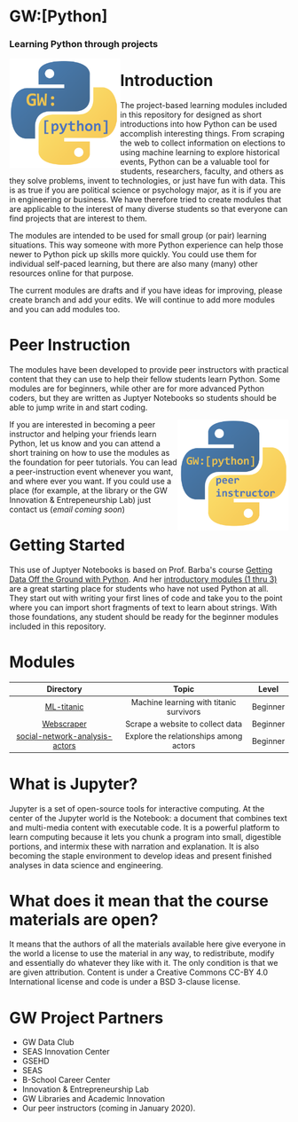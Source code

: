 
# GW:[Python]
### Learning Python through projects
 <img align="left" src="/images/GW-python-logo-v1.png" alt="GW Python Logo"
	title="GW Python Logo" width="200" height="198" />
  
# Introduction
The project-based learning modules included in this repository for designed as short introductions into how Python can be used accomplish interesting things. From scraping the web to collect information on elections to using machine learning to explore historical events, Python can be a valuable tool for students, researchers, faculty, and others as they solve problems, invent to technologies, or just have fun with data.  This is as true if you are political science or psychology major, as it is if you are in engineering or business.  We have therefore tried to create modules that are applicable to the interest of many diverse students so that everyone can find projects that are interest to them. 

The modules are intended to be used for small group (or pair) learning situations. This way someone with more Python experience can help those newer to Python pick up skills more quickly.  You could use them for individual self-paced learning, but there are also many (many) other resources online for that purpose.

The current modules are drafts and if you have ideas for improving, please create branch and add your edits. We will continue to add more modules and you can add modules too.

# Peer Instruction
The modules have been developed to provide peer instructors with practical content that they can use to help their fellow students learn Python. Some modules are for beginners, while other are for more advanced Python coders, but they are written as Juptyer Notebooks so students should be able to jump write in and start coding. 

<img align="right" src="/images/GW-python-peer-logo-v1.png" alt="GW Python Peer Logo"
	title="GW Python Peer Logo" width="200" height="200" />
	
If you are interested in becoming a peer instructor and helping your friends learn Python, let us know and you can attend a short training on how to use the modules as the foundation for peer tutorials. You can lead a peer-instruction event whenever you want, and where ever you want. If you could use a place (for example, at the library or the GW Innovation & Entrepeneurship Lab) just contact us (*email coming soon*)

# Getting Started
This use of Juptyer Notebooks is based on Prof. Barba's course [Getting Data Off the Ground with Python](https://openedx.seas.gwu.edu/courses/course-v1:GW+EngComp1+2018/about).  And her [introductory modules (1 thru 3)](https://github.com/engineersCode/EngComp1_offtheground/tree/master/notebooks_en) are a great starting place for students who have not used Python at all.  They start out with writing your first lines of code and take you to the point where you can import short fragments of text to learn about strings.  With those foundations, any student should be ready for the beginner modules included in this repository.

# Modules

| Directory  | Topic       | Level |
| :-----------: | :-----------------: | :-----------------: |
| [ML-titanic](https://github.com/gwu-libraries/python-learning-examples/tree/master/ML-titanic)  | Machine learning with titanic survivors      | Beginner |
| [Webscraper](https://github.com/gwu-libraries/python-learning-examples/tree/master/Webscraper)    | Scrape a website to collect data      | Beginner |
| [social-network-analysis-actors](https://github.com/gwu-libraries/python-learning-examples/tree/master/social-network-analysis-actors)     | Explore the relationships among actors | Beginner |

# What is Jupyter?
Jupyter is a set of open-source tools for interactive computing. At the center of the Jupyter world is the Notebook: a document that combines text and multi-media content with executable code. It is a powerful platform to learn computing because it lets you chunk a program into small, digestible portions, and intermix these with narration and explanation. It is also becoming the staple environment to develop ideas and present finished analyses in data science and engineering.

# What does it mean that the course materials are open?
It means that the authors of all the materials available here give everyone in the world a license to use the material in any way, to redistribute, modify and essentially do whatever they like with it. The only condition is that we are given attribution. Content is under a Creative Commons CC-BY 4.0 International license and code is under a BSD 3-clause license.

# GW Project Partners
- GW Data Club
- SEAS Innovation Center
- GSEHD
- SEAS 
- B-School Career Center
- Innovation & Entrepreneurship Lab
- GW Libraries and Academic Innovation
- Our peer instructors (coming in January 2020).


